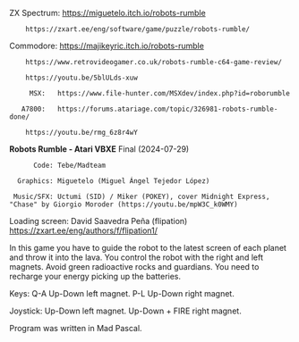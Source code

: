  ZX Spectrum:	https://miguetelo.itch.io/robots-rumble
 
		https://zxart.ee/eng/software/game/puzzle/robots-rumble/

   Commodore:	https://majikeyric.itch.io/robots-rumble
   
		https://www.retrovideogamer.co.uk/robots-rumble-c64-game-review/
  
		https://youtu.be/5blULds-xuw

         MSX:	https://www.file-hunter.com/MSXdev/index.php?id=roborumble

       A7800:	https://forums.atariage.com/topic/326981-robots-rumble-done/
       
		https://youtu.be/rmg_6z8r4wY


**Robots Rumble - Atari VBXE** Final (2024-07-29)

          Code: Tebe/Madteam

      Graphics: Miguetelo (Miguel Ángel Tejedor López)

     Music/SFX: Uctumi (SID) / Miker (POKEY), cover Midnight Express, "Chase" by Giorgio Moroder (https://youtu.be/mpW3C_k0WMY)

Loading screen: David Saavedra Peña (flipation) https://zxart.ee/eng/authors/f/flipation1/


In this game you have to guide the robot to the latest screen of each planet and throw it into the lava.
You control the robot with the right and left magnets. Avoid green radioactive rocks and guardians.
You need to recharge your energy picking up the batteries.

Keys: Q-A Up-Down left magnet. P-L Up-Down right magnet.

Joystick: Up-Down left magnet. Up-Down + FIRE right magnet.

Program was written in Mad Pascal.
